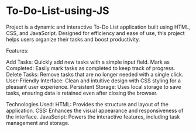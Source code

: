# To-Do-List-using-JS
Project is a dynamic and interactive To-Do List application built using HTML, CSS, and JavaScript. Designed for efficiency and ease of use, this project helps users organize their tasks and boost productivity.

Features:

Add Tasks: Quickly add new tasks with a simple input field.
Mark as Completed: Easily mark tasks as completed to keep track of progress.
Delete Tasks: Remove tasks that are no longer needed with a single click.
User-Friendly Interface: Clean and intuitive design with CSS styling for a pleasant user experience.
Persistent Storage: Uses local storage to save tasks, ensuring data is retained even after closing the browser.

Technologies Used:
HTML: Provides the structure and layout of the application.
CSS: Enhances the visual appearance and responsiveness of the interface.
JavaScript: Powers the interactive features, including task management and storage.

